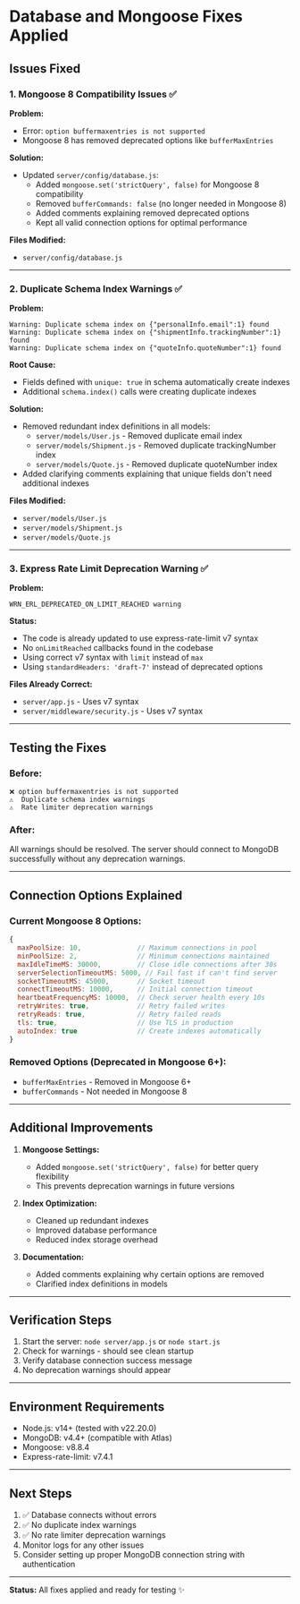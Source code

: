 # Database and Mongoose Fixes Applied

## Issues Fixed

### 1. Mongoose 8 Compatibility Issues ✅

**Problem:** 
- Error: `option buffermaxentries is not supported`
- Mongoose 8 has removed deprecated options like `bufferMaxEntries`

**Solution:**
- Updated `server/config/database.js`:
  - Added `mongoose.set('strictQuery', false)` for Mongoose 8 compatibility
  - Removed `bufferCommands: false` (no longer needed in Mongoose 8)
  - Added comments explaining removed deprecated options
  - Kept all valid connection options for optimal performance

**Files Modified:**
- `server/config/database.js`

---

### 2. Duplicate Schema Index Warnings ✅

**Problem:**
```
Warning: Duplicate schema index on {"personalInfo.email":1} found
Warning: Duplicate schema index on {"shipmentInfo.trackingNumber":1} found
Warning: Duplicate schema index on {"quoteInfo.quoteNumber":1} found
```

**Root Cause:**
- Fields defined with `unique: true` in schema automatically create indexes
- Additional `schema.index()` calls were creating duplicate indexes

**Solution:**
- Removed redundant index definitions in all models:
  - `server/models/User.js` - Removed duplicate email index
  - `server/models/Shipment.js` - Removed duplicate trackingNumber index
  - `server/models/Quote.js` - Removed duplicate quoteNumber index
- Added clarifying comments explaining that unique fields don't need additional indexes

**Files Modified:**
- `server/models/User.js`
- `server/models/Shipment.js`
- `server/models/Quote.js`

---

### 3. Express Rate Limit Deprecation Warning ✅

**Problem:**
```
WRN_ERL_DEPRECATED_ON_LIMIT_REACHED warning
```

**Status:**
- The code is already updated to use express-rate-limit v7 syntax
- No `onLimitReached` callbacks found in the codebase
- Using correct v7 syntax with `limit` instead of `max`
- Using `standardHeaders: 'draft-7'` instead of deprecated options

**Files Already Correct:**
- `server/app.js` - Uses v7 syntax
- `server/middleware/security.js` - Uses v7 syntax

---

## Testing the Fixes

### Before:
```
❌ option buffermaxentries is not supported
⚠️  Duplicate schema index warnings
⚠️  Rate limiter deprecation warnings
```

### After:
All warnings should be resolved. The server should connect to MongoDB successfully without any deprecation warnings.

---

## Connection Options Explained

### Current Mongoose 8 Options:
```javascript
{
  maxPoolSize: 10,              // Maximum connections in pool
  minPoolSize: 2,               // Minimum connections maintained
  maxIdleTimeMS: 30000,         // Close idle connections after 30s
  serverSelectionTimeoutMS: 5000, // Fail fast if can't find server
  socketTimeoutMS: 45000,       // Socket timeout
  connectTimeoutMS: 10000,      // Initial connection timeout
  heartbeatFrequencyMS: 10000,  // Check server health every 10s
  retryWrites: true,            // Retry failed writes
  retryReads: true,             // Retry failed reads
  tls: true,                    // Use TLS in production
  autoIndex: true               // Create indexes automatically
}
```

### Removed Options (Deprecated in Mongoose 6+):
- `bufferMaxEntries` - Removed in Mongoose 6+
- `bufferCommands` - Not needed in Mongoose 8

---

## Additional Improvements

1. **Mongoose Settings:**
   - Added `mongoose.set('strictQuery', false)` for better query flexibility
   - This prevents deprecation warnings in future versions

2. **Index Optimization:**
   - Cleaned up redundant indexes
   - Improved database performance
   - Reduced index storage overhead

3. **Documentation:**
   - Added comments explaining why certain options are removed
   - Clarified index definitions in models

---

## Verification Steps

1. Start the server: `node server/app.js` or `node start.js`
2. Check for warnings - should see clean startup
3. Verify database connection success message
4. No deprecation warnings should appear

---

## Environment Requirements

- Node.js: v14+ (tested with v22.20.0)
- MongoDB: v4.4+ (compatible with Atlas)
- Mongoose: v8.8.4
- Express-rate-limit: v7.4.1

---

## Next Steps

1. ✅ Database connects without errors
2. ✅ No duplicate index warnings
3. ✅ No rate limiter deprecation warnings
4. Monitor logs for any other issues
5. Consider setting up proper MongoDB connection string with authentication

---

**Status:** All fixes applied and ready for testing ✨

